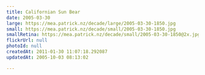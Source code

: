 ```yaml
---
title: Californian Sun Bear
date: 2005-03-30
large: https://mea.patrick.nz/decade/large/2005-03-30-1850.jpg
small: https://mea.patrick.nz/decade/small/2005-03-30-1850.jpg
smallRetina: https://mea.patrick.nz/decade/small/2005-03-30-1850@2x.jpg
flickrUrl: null
photoId: null
createdAt: 2011-01-30 11:07:18.292087
updatedAt: 2005-10-03 08:13:02

---
```


